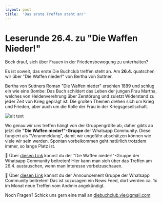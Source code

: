 ```yaml
---
layout: post
title:  "Das erste Treffen steht an!"
---
```


# Leserunde 26.4. zu "Die Waffen Nieder!"

Bock drauf, sich über Frauen in der Friedensbewegung zu unterhalten?

Es ist soweit, das erste Die Buchclub treffen steht an. Am <b>26.4.</b> quatschen wir über "Die Waffen nieder!" von Bertha von Suttner.

Bertha von Suttners Roman "Die Waffen nieder" erschien 1889 und schlug ein wie eine Bombe: 
Das Buch schildert das Leben der jungen Frau Martha, welches von Heldenverehrung über Zerstörung
und zuletzt Widerstand zu jeder Zeit von Krieg geprägt ist. 
Die großen Themen drehen sich um Krieg und Frieden, aber auch um die Rolle der Frau in der Kriegsgesellschaft.

![alt text](/assets/bertha.jpg)


Wo genau wir uns treffen hängt von der Gruppengröße ab, daher gibts ab jetzt die <b>"Die Waffen nieder!"-Gruppe</b> der Whatsapp Community.
Diese fungiert als "Voranmeldung", damit wir ungefähr abschätzen können wie viele wir sein werden. Spontan vorbeikommen geht natürlich trotzdem immer, so lange Platz ist.


📲 Über [diesen Link](https://chat.whatsapp.com/GpDiea8Qhq4HlbLNVWah69)
 kannst du der "Die Waffen nieder!"-Gruppe der Whatsapp Community beitreten! Hier kann man sich über das Treffen am 26.4. austauschen, wenn man
 Interesse vorbeizuschauen. 


📲 Über [diesen Link](https://chat.whatsapp.com/GpDiea8Qhq4HlbLNVWah69)
 kannst du der Announcement Gruppe der Whatsapp Community beitreten! Das ist sozusagen ein News Feed, dort werden ca. 1x im Monat neue Treffen vom Andmin angekündigt.

Noch Fragen? Schick uns gern eine mail an diebuchclub.vie@gmail.com